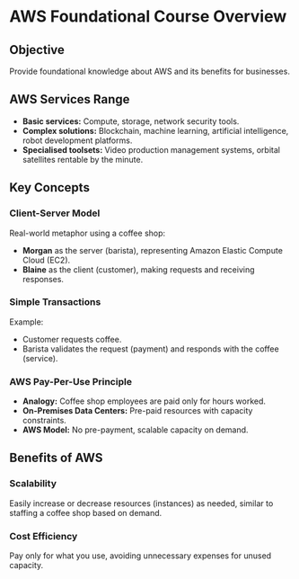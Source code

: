 # AWS Foundational Course Overview

## Objective

Provide foundational knowledge about AWS and its benefits for businesses.

## AWS Services Range

- **Basic services:** Compute, storage, network security tools.
- **Complex solutions:** Blockchain, machine learning, artificial intelligence, robot development platforms.
- **Specialised toolsets:** Video production management systems, orbital satellites rentable by the minute.

## Key Concepts

### Client-Server Model

Real-world metaphor using a coffee shop:

- **Morgan** as the server (barista), representing Amazon Elastic Compute Cloud (EC2).
- **Blaine** as the client (customer), making requests and receiving responses.

### Simple Transactions

Example:

- Customer requests coffee.
- Barista validates the request (payment) and responds with the coffee (service).

### AWS Pay-Per-Use Principle

- **Analogy:** Coffee shop employees are paid only for hours worked.
- **On-Premises Data Centers:** Pre-paid resources with capacity constraints.
- **AWS Model:** No pre-payment, scalable capacity on demand.

## Benefits of AWS

### Scalability

Easily increase or decrease resources (instances) as needed, similar to staffing a coffee shop based on demand.

### Cost Efficiency

Pay only for what you use, avoiding unnecessary expenses for unused capacity.
